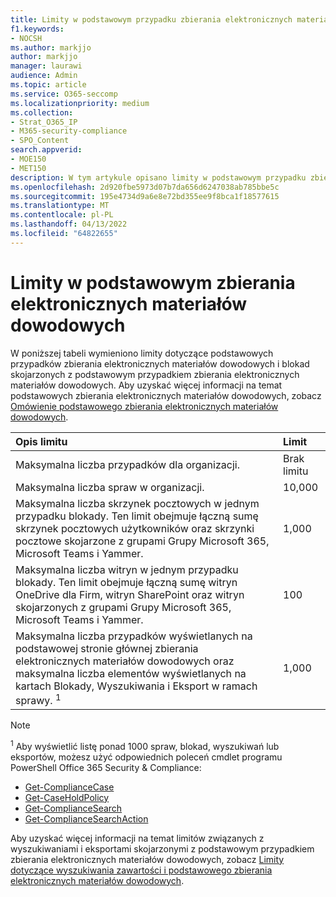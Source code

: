 ```yaml
---
title: Limity w podstawowym przypadku zbierania elektronicznych materiałów dowodowych
f1.keywords:
- NOCSH
ms.author: markjjo
author: markjjo
manager: laurawi
audience: Admin
ms.topic: article
ms.service: O365-seccomp
ms.localizationpriority: medium
ms.collection:
- Strat_O365_IP
- M365-security-compliance
- SPO_Content
search.appverid:
- MOE150
- MET150
description: W tym artykule opisano limity w podstawowym przypadku zbierania elektronicznych materiałów dowodowych w Microsoft 365.
ms.openlocfilehash: 2d920fbe5973d07b7da656d6247038ab785bbe5c
ms.sourcegitcommit: 195e4734d9a6e8e72bd355ee9f8bca1f18577615
ms.translationtype: MT
ms.contentlocale: pl-PL
ms.lasthandoff: 04/13/2022
ms.locfileid: "64822655"
---
```

# <a name="limits-in-core-ediscovery"></a>Limity w podstawowym zbierania elektronicznych materiałów dowodowych

W poniższej tabeli wymieniono limity dotyczące podstawowych przypadków zbierania elektronicznych materiałów dowodowych i blokad skojarzonych z podstawowym przypadkiem zbierania elektronicznych materiałów dowodowych. Aby uzyskać więcej informacji na temat podstawowych zbierania elektronicznych materiałów dowodowych, zobacz [Omówienie podstawowego zbierania elektronicznych materiałów dowodowych](./get-started-core-ediscovery.md).
    
  | Opis limitu | Limit |
  |:-----|:-----|
  |Maksymalna liczba przypadków dla organizacji.  <br/> |Brak limitu  <br/> |
  |Maksymalna liczba spraw w organizacji.  <br/> |10,000  <br/> |
  |Maksymalna liczba skrzynek pocztowych w jednym przypadku blokady. Ten limit obejmuje łączną sumę skrzynek pocztowych użytkowników oraz skrzynki pocztowe skojarzone z grupami Grupy Microsoft 365, Microsoft Teams i Yammer.  <br/> |1,000  <br/> |
  |Maksymalna liczba witryn w jednym przypadku blokady. Ten limit obejmuje łączną sumę witryn OneDrive dla Firm, witryn SharePoint oraz witryn skojarzonych z grupami Grupy Microsoft 365, Microsoft Teams i Yammer.  <br/> |100  <br/> |
  |Maksymalna liczba przypadków wyświetlanych na podstawowej stronie głównej zbierania elektronicznych materiałów dowodowych oraz maksymalna liczba elementów wyświetlanych na kartach Blokady, Wyszukiwania i Eksport w ramach sprawy. <sup>1</sup> |1,000|

   > [!NOTE]
   > <sup>1</sup> Aby wyświetlić listę ponad 1000 spraw, blokad, wyszukiwań lub eksportów, możesz użyć odpowiednich poleceń cmdlet programu PowerShell Office 365 Security & Compliance:
   > 
   > - [Get-ComplianceCase](/powershell/module/exchange/get-compliancecase)
   > - [Get-CaseHoldPolicy](/powershell/module/exchange/get-caseholdpolicy)
   > - [Get-ComplianceSearch](/powershell/module/exchange/get-compliancesearch)
   > - [Get-ComplianceSearchAction](/powershell/module/exchange/get-compliancesearchaction)

Aby uzyskać więcej informacji na temat limitów związanych z wyszukiwaniami i eksportami skojarzonymi z podstawowym przypadkiem zbierania elektronicznych materiałów dowodowych, zobacz [Limity dotyczące wyszukiwania zawartości i podstawowego zbierania elektronicznych materiałów dowodowych](limits-for-content-search.md).